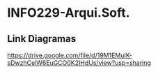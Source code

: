 # INFO229-Arqui.Soft.

## Link Diagramas
https://drive.google.com/file/d/19M1EMuIK-sDwzhCelW6EuGCO0K2IHdUs/view?usp=sharing
